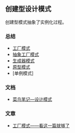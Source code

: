 ## 创建型设计模式
创建型模式抽象了实例化过程。

### 总结
* [工厂模式](./factory-method.md)
* [抽象工厂模式](./abstract-factory.md)
* [生成器模式](./builder.md)
* [原型模式](./prototype.md)
* [单例模式]

### 文档
* [菜鸟笔记—设计模式](http://www.runoob.com/design-pattern/design-pattern-tutorial.html)

### 文章
* [工厂模式——看这一篇就够了](https://juejin.im/entry/58f5e080b123db2fa2b3c4c6)